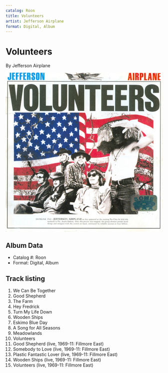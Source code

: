```yaml
---
catalog: Roon
title: Volunteers
artist: Jefferson Airplane
format: Digital, Album
---
```


# Volunteers

By Jefferson Airplane

![](../../assets/albumcovers/Jefferson_Airplane-Volunteers.png)

## Album Data

- Catalog #: Roon
- Format: Digital, Album


## Track listing


1. We Can Be Together
2. Good Shepherd
3. The Farm
4. Hey Fredrick
5. Turn My Life Down
6. Wooden Ships
7. Eskimo Blue Day
8. A Song for All Seasons
9. Meadowlands
10. Volunteers
11. Good Shepherd (live, 1969-11: Fillmore East)
12. Somebody to Love (live, 1969-11: Fillmore East)
13. Plastic Fantastic Lover (live, 1969-11: Fillmore East)
14. Wooden Ships (live, 1969-11: Fillmore East)
15. Volunteers (live, 1969-11: Fillmore East)

